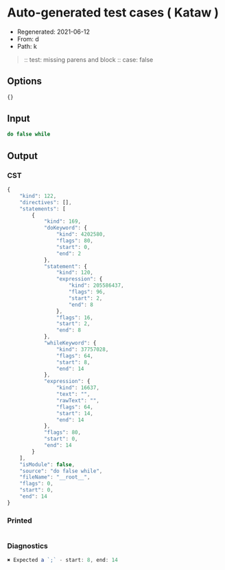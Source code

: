 # Auto-generated test cases ( Kataw )
- Regenerated: 2021-06-12
- From: d
- Path: k
> :: test: missing parens and block
> :: case: false
## Options

`````js
{}
`````
## Input

`````js
do false while
`````
## Output

### CST

```javascript
{
    "kind": 122,
    "directives": [],
    "statements": [
        {
            "kind": 169,
            "doKeyword": {
                "kind": 4202580,
                "flags": 80,
                "start": 0,
                "end": 2
            },
            "statement": {
                "kind": 120,
                "expression": {
                    "kind": 205586437,
                    "flags": 96,
                    "start": 2,
                    "end": 8
                },
                "flags": 16,
                "start": 2,
                "end": 8
            },
            "whileKeyword": {
                "kind": 37757028,
                "flags": 64,
                "start": 8,
                "end": 14
            },
            "expression": {
                "kind": 16637,
                "text": "",
                "rawText": "",
                "flags": 64,
                "start": 14,
                "end": 14
            },
            "flags": 80,
            "start": 0,
            "end": 14
        }
    ],
    "isModule": false,
    "source": "do false while",
    "fileName": "__root__",
    "flags": 0,
    "start": 0,
    "end": 14
}
```

### Printed

```javascript

```

### Diagnostics

```javascript
✖ Expected a `;` - start: 8, end: 14

```

